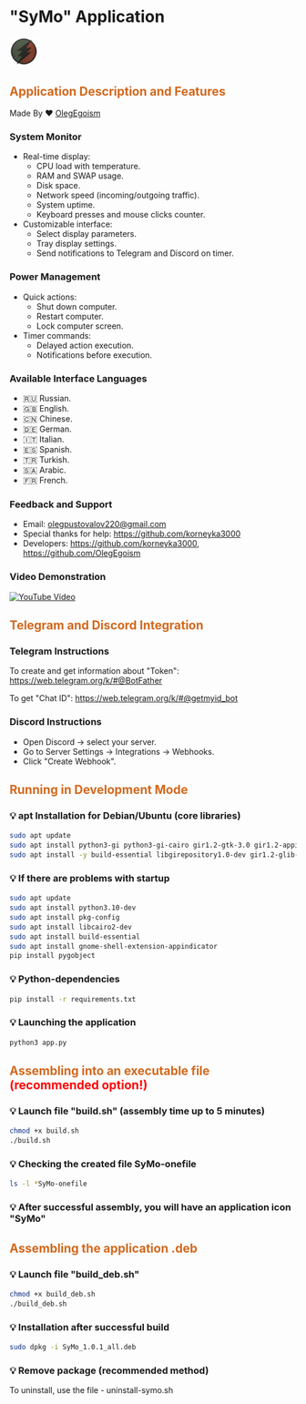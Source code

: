 <h1>
"SyMo" Application
</h1>

<img src="logo.png" width="10%" />

<h2 style="color: chocolate">
Application Description and Features
</h2> 

Made By ❤ [OlegEgoism](https://github.com/OlegEgoism)

<h3>System Monitor</h3>

- Real-time display:
    - CPU load with temperature.
    - RAM and SWAP usage.
    - Disk space.
    - Network speed (incoming/outgoing traffic).
    - System uptime.
    - Keyboard presses and mouse clicks counter.
- Customizable interface:
    - Select display parameters.
    - Tray display settings.
    - Send notifications to Telegram and Discord on timer.

<h3>Power Management</h3>

- Quick actions:
    - Shut down computer.
    - Restart computer.
    - Lock computer screen.
- Timer commands:
    - Delayed action execution.
    - Notifications before execution.

<h3>Available Interface Languages</h3>

- 🇷🇺 Russian.
- 🇬🇧 English.
- 🇨🇳 Chinese.
- 🇩🇪 German.
- 🇮🇹 Italian.
- 🇪🇸 Spanish.
- 🇹🇷 Turkish.
- 🇸🇦 Arabic.
- 🇫🇷 French.

<h3>Feedback and Support</h3>

- Email: olegpustovalov220@gmail.com
- Special thanks for help: https://github.com/korneyka3000
- Developers: https://github.com/korneyka3000, https://github.com/OlegEgoism

<h3>Video Demonstration</h3>

[![YouTube Video](https://img.youtube.com/vi/eNh-yalHPO0/0.jpg)](https://www.youtube.com/watch?v=eNh-yalHPO0)

<h2 style="color: chocolate">
Telegram and Discord Integration
</h2>

<h3>Telegram Instructions</h3>

To create and get information about "Token": https://web.telegram.org/k/#@BotFather

To get "Chat ID": https://web.telegram.org/k/#@getmyid_bot

<h3>Discord Instructions</h3>

- Open Discord → select your server.
- Go to Server Settings → Integrations → Webhooks.
- Click "Create Webhook".

<h2 style="color: chocolate">
Running in Development Mode
</h2>

<h3>💡 apt Installation for Debian/Ubuntu (core libraries)</h3>

```bash
sudo apt update
sudo apt install python3-gi python3-gi-cairo gir1.2-gtk-3.0 gir1.2-appindicator3-0.1
sudo apt install -y build-essential libgirepository1.0-dev gir1.2-glib-2.0 python3-gi python3-gi-cairo gobject-introspection
```

<h3>💡 If there are problems with startup</h3>

```bash
sudo apt update
sudo apt install python3.10-dev
sudo apt install pkg-config
sudo apt install libcairo2-dev
sudo apt install build-essential
sudo apt install gnome-shell-extension-appindicator
pip install pygobject
```

<h3>💡 Python-dependencies</h3>

```bash
pip install -r requirements.txt
```

<h3>💡 Launching the application</h3>

```bash
python3 app.py
```

<h2 style="color: chocolate">
    Assembling into an executable file
    <span style="color: red">(recommended option!)</span>
</h2>

<h3>💡 Launch file "build.sh" (assembly time up to 5 minutes)</h3>

```bash
chmod +x build.sh
./build.sh
```

<h3>💡 Checking the created file SyMo-onefile</h3>

```bash
ls -l *SyMo-onefile
```

<h3>💡 After successful assembly, you will have an application icon "SyMo"</h3>

<h2 style="color: chocolate">
Assembling the application .deb
</h2>

<h3>💡 Launch file "build_deb.sh"</h3>

```bash
chmod +x build_deb.sh
./build_deb.sh
```

<h3>💡 Installation after successful build</h3>

```bash
sudo dpkg -i SyMo_1.0.1_all.deb
```

<h3>💡 Remove package (recommended method)</h3>
To uninstall, use the file - uninstall-symo.sh
